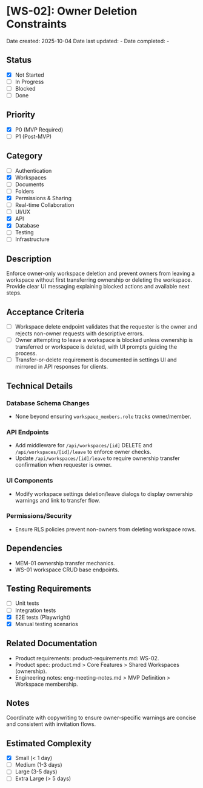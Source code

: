 # [WS-02]: Owner Deletion Constraints

Date created: 2025-10-04
Date last updated: -
Date completed: -

## Status

- [x] Not Started
- [ ] In Progress
- [ ] Blocked
- [ ] Done

## Priority

- [x] P0 (MVP Required)
- [ ] P1 (Post-MVP)

## Category

- [ ] Authentication
- [x] Workspaces
- [ ] Documents
- [ ] Folders
- [x] Permissions & Sharing
- [ ] Real-time Collaboration
- [ ] UI/UX
- [x] API
- [x] Database
- [ ] Testing
- [ ] Infrastructure

## Description

Enforce owner-only workspace deletion and prevent owners from leaving a workspace without first transferring ownership or deleting the workspace. Provide clear UI messaging explaining blocked actions and available next steps.

## Acceptance Criteria

- [ ] Workspace delete endpoint validates that the requester is the owner and rejects non-owner requests with descriptive errors.
- [ ] Owner attempting to leave a workspace is blocked unless ownership is transferred or workspace is deleted, with UI prompts guiding the process.
- [ ] Transfer-or-delete requirement is documented in settings UI and mirrored in API responses for clients.

## Technical Details

### Database Schema Changes

- None beyond ensuring `workspace_members.role` tracks owner/member.

### API Endpoints

- Add middleware for `/api/workspaces/[id]` DELETE and `/api/workspaces/[id]/leave` to enforce owner checks.
- Update `/api/workspaces/[id]/leave` to require ownership transfer confirmation when requester is owner.

### UI Components

- Modify workspace settings deletion/leave dialogs to display ownership warnings and link to transfer flow.

### Permissions/Security

- Ensure RLS policies prevent non-owners from deleting workspace rows.

## Dependencies

- MEM-01 ownership transfer mechanics.
- WS-01 workspace CRUD base endpoints.

## Testing Requirements

- [ ] Unit tests
- [ ] Integration tests
- [x] E2E tests (Playwright)
- [x] Manual testing scenarios

## Related Documentation

- Product requirements: product-requirements.md: WS-02.
- Product spec: product.md > Core Features > Shared Workspaces (ownership).
- Engineering notes: eng-meeting-notes.md > MVP Definition > Workspace membership.

## Notes

Coordinate with copywriting to ensure owner-specific warnings are concise and consistent with invitation flows.

## Estimated Complexity

- [x] Small (< 1 day)
- [ ] Medium (1-3 days)
- [ ] Large (3-5 days)
- [ ] Extra Large (> 5 days)
